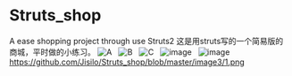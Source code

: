 # Struts_shop
A ease shopping project through use  Struts2 
这是用struts写的一个简易版的商城，平时做的小练习。
![A](https://github.com/NeQrhk/Struts_shop/image3/1.png)   
![B](https://github.com/NeQrhk/Struts_shop/image3/2.png)   
![C](https://github.com/NeQrhk/Struts_shop/image3/3.png)   
![image](https://github.com/NeQrhk/Struts_shop/image3/4.png)  
![image](https://github.com/NeQrhk/Struts_shop/image3/5.png) 
  
https://github.com/Jisilo/Struts_shop/blob/master/image3/1.png
